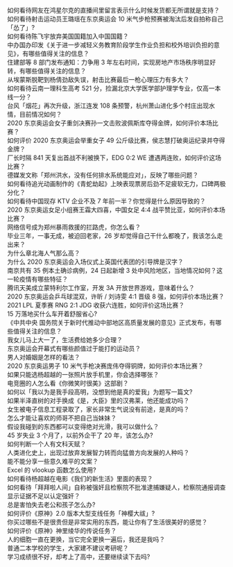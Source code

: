 如何看待网友在鸿星尔克的直播间里留言表示什么时候发货都无所谓就是支持？  
如何看待射击运动员王璐瑶在东京奥运会 10 米气步枪预赛被淘汰后发自拍称自己「怂了」?  
如何看待陈飞宇放弃美国国籍加入中国国籍？  
中办国办印发《关于进一步减轻义务教育阶段学生作业负担和校外培训负担的意见》，有哪些值得关注的信息？  
住建部等 8 部门发布通知：力争用 3 年左右时间，实现房地产市场秩序明显好转，有哪些值得关注的信息？  
从埃蒙斯脱靶到杨倩劲敌失误，射击比赛最后一枪心理压力有多大？  
如何看待云南一理科生高考 521 分，捡漏北京大学医学部护理学专业，仅高一本线一分？  
台风「烟花」再次升级，浙江连发 108 条预警，杭州萧山进化多个村庄出现水情，目前情况如何？  
2020 东京奥运会女子重剑决赛孙一文击败波佩斯库夺得金牌，如何评价本场比赛？  
如何评价 2020 东京奥运会举重女子 49 公斤级比赛，侯志慧打破奥运纪录并夺得金牌？  
厂长时隔 841 天复出首战不利被换下，EDG 0:2 WE 遭遇两连败，如何评价这场比赛？  
德媒发文称「郑州洪水，没有任何排水系统能应对」，反映了哪些问题？  
如何看待追光动画制作的《青蛇劫起》上映表现票房后劲不足疲软无力，口碑两极分化？  
如何看待中国现存 KTV 企业不及 7 年前一半？你觉得是什么原因导致的？  
2020 东京奥运女足小组赛王霜大四喜，中国女足 4:4 战平赞比亚，如何评价本场比赛？  
网络信号成为郑州暴雨救援的拦路虎，你怎么看？  
毕业三年，一事无成，被迫回老家，26 岁却觉得自己干什么都晚了，我该怎么走出来？  
为什么章北海人气那么高？  
为什么 2020 东京奥运会入场仪式上英国代表团的引导牌是汉字？  
南京共有 35 例本土确诊病例，24 日起新增 3 处中风险地区，当地情况如何？这一轮疫情有哪些特征？  
腾讯天美成立蒙特利尔工作室，开发 3A 开放世界游戏，意味着什么？  
2020 东京奥运会乒乓球混双，许昕 / 刘诗雯 4:1 晋级 8 强，如何评价本场比赛？  
2021 LPL 夏季赛 RNG 2:1 JDG 收获六连胜，如何评价这场比赛？  
15 万落地买什么车开着舒服省心?  
《中共中央 国务院关于新时代推动中部地区高质量发展的意见》正式发布，有哪些值得关注的信息？  
我女儿马上大一了，生活费给她多少合理？  
东京奥运会开幕式有哪些颜值过于能打的运动员？  
男人对婚姻是怎样的看法？  
2020 东京奥运男子 10 米气手枪决赛庞伟夺得铜牌，如何评价本场比赛？  
如果只能选杨超越的一张照片放手机里，你会选择哪张？  
电竞圈的人怎么看《你微笑时很美》这部剧？  
如何以「我以为是我手段高明，没想到他是真的爱我」为题写一篇文?  
如果半泽直树的对手换成《是，大臣》里的汉弗莱，他还能成功吗？  
女生被电子信息工程录取了，家长非常生气说没有前途，是真的吗？  
怎么才能让喜欢的师哥不把自己当妹妹？  
假设我碰到的东西都可以变得绝对光滑，我可以做什么？  
45 岁失业 3 个月了，以前外企干了 20 年，该怎么办?  
如何判断一个人有文科天赋？  
人类进化史上，出现过放弃发展智力转而向猛兽方向发展的人种吗？  
能不能分享一些意久难平的文案？  
Excel 的 vlookup 函数怎么使用?  
如何看待杨超越在电影《我们的新生活》里面的表现？  
如何看待「拜拜啦人间」自称被强奸且检察院不批准逮捕嫌疑人，检察院通报调查显示证据不足以认定强奸？  
总是害怕失去老公和孩子怎么办?  
如何评价《原神》2.0 版本大型支线任务「神樱大祓」?  
你买过哪些不是很贵但是非常实用的东西，能让你有了生活很美好的感觉？  
如何评价《原神》神里绫华的传说任务？  
人的细胞一直在更换，当它完全更换一遍后，我还是我吗？  
普通二本学校的学生，大家建不建议考研呢？  
学习成绩很不好，却考上了高中，还要继续读下去吗?  
